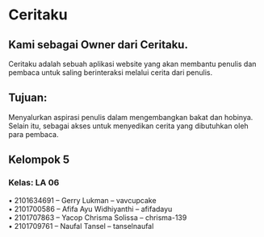 # Ceritaku

## Kami sebagai Owner dari Ceritaku.
Ceritaku adalah sebuah aplikasi website yang akan membantu penulis dan pembaca untuk saling berinteraksi melalui cerita dari penulis. 

## Tujuan:
Menyalurkan aspirasi penulis dalam mengembangkan bakat dan hobinya. Selain itu, sebagai akses untuk menyedikan cerita yang dibutuhkan oleh para pembaca.

## Kelompok 5
### Kelas: LA 06
•	2101634691 – Gerry Lukman – vavcupcake  
•	2101700586 – Afifa Ayu Widhiyanthi – afifadayu  
•	2101707863 – Yacop Chrisma Solissa – chrisma-139  
•	2101709761 – Naufal Tansel – tanselnaufal  